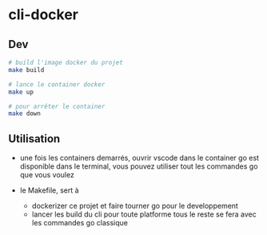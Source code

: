 # cli-docker

## Dev

```bash
# build l'image docker du projet
make build

# lance le container docker
make up

# pour arrêter le container
make down
```

## Utilisation

- une fois les containers demarrés, ouvrir vscode dans le container
go est disponible dans le terminal, vous pouvez utiliser tout les commandes go que vous voulez

- le Makefile, sert à 
    - dockerizer ce projet et faire tourner go pour le developpement
    - lancer les build du cli pour toute platforme
tous le reste se fera avec les commandes go classique

